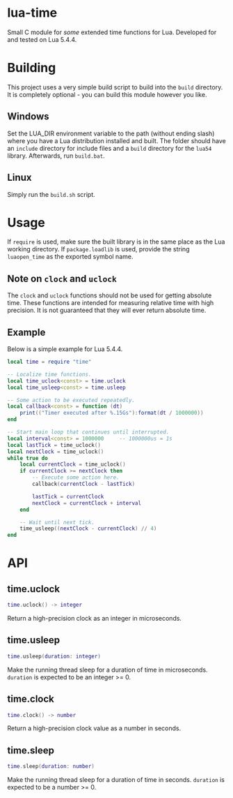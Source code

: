 # lua-time
Small C module for *some* extended time functions for Lua.
Developed for and tested on Lua 5.4.4.

# Building
This project uses a very simple build script to build into the `build` directory.
It is completely optional - you can build this module however you like.
## Windows
Set the LUA_DIR environment variable to the path (without ending slash) where you have a Lua distribution installed and built.
The folder should have an `include` directory for include files and a `build` directory for the `lua54` library.
Afterwards, run `build.bat`.
## Linux
Simply run the `build.sh` script.

# Usage
If `require` is used, make sure the built library is in the same place as the Lua working directory.
If `package.loadlib` is used, provide the string `luaopen_time` as the exported symbol name.
## Note on `clock` and `uclock`
The `clock` and `uclock` functions should not be used for getting absolute time.
These functions are intended for measuring relative time with high precision.
It is not guaranteed that they will ever return absolute time.
## Example
Below is a simple example for Lua 5.4.4.
```lua
local time = require "time"

-- Localize time functions.
local time_uclock<const> = time.uclock
local time_usleep<const> = time.usleep

-- Some action to be executed repeatedly.
local callback<const> = function (dt)
    print(("Timer executed after %.15Gs"):format(dt / 1000000))
end

-- Start main loop that continues until interrupted.
local interval<const> = 1000000     -- 1000000us = 1s
local lastTick = time_uclock()
local nextClock = time_uclock()
while true do
    local currentClock = time_uclock()
    if currentClock >= nextClock then
        -- Execute some action here.
        callback(currentClock - lastTick)

        lastTick = currentClock
        nextClock = currentClock + interval
    end

    -- Wait until next tick.
    time_usleep((nextClock - currentClock) // 4)
end
```

# API
## time.uclock
```lua
time.uclock() -> integer
```
Return a high-precision clock as an integer in microseconds.
## time.usleep
```lua
time.usleep(duration: integer)
```
Make the running thread sleep for a duration of time in microseconds.
`duration` is expected to be an integer >= 0.
## time.clock
```lua
time.clock() -> number
```
Return a high-precision clock value as a number in seconds.
## time.sleep
```lua
time.sleep(duration: number)
```
Make the running thread sleep for a duration of time in seconds.
`duration` is expected to be a number >= 0.
